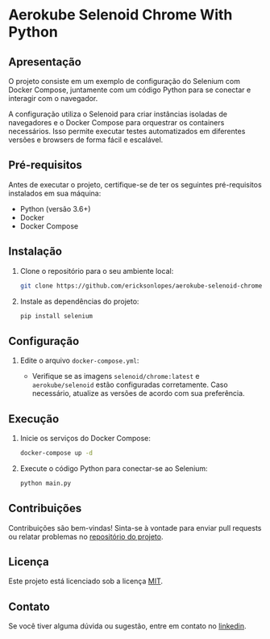 # Aerokube Selenoid Chrome With Python

## Apresentação

O projeto consiste em um exemplo de configuração do Selenium com Docker Compose, juntamente com um código Python para se
conectar e interagir com o navegador.

A configuração utiliza o Selenoid para criar instâncias isoladas de navegadores e o Docker Compose para orquestrar os
containers necessários. Isso permite executar testes automatizados em diferentes versões e browsers de forma fácil e
escalável.

## Pré-requisitos

Antes de executar o projeto, certifique-se de ter os seguintes pré-requisitos instalados em sua máquina:

- Python (versão 3.6+)
- Docker
- Docker Compose

## Instalação

1. Clone o repositório para o seu ambiente local:

   ```bash
   git clone https://github.com/ericksonlopes/aerokube-selenoid-chrome-python
   ```

2. Instale as dependências do projeto:

   ```bash
   pip install selenium
   ```

## Configuração

1. Edite o arquivo `docker-compose.yml`:

    - Verifique se as imagens `selenoid/chrome:latest` e `aerokube/selenoid` estão configuradas corretamente. Caso
      necessário, atualize as versões de acordo com sua preferência.

## Execução

1. Inicie os serviços do Docker Compose:

   ```bash
   docker-compose up -d
   ```

2. Execute o código Python para conectar-se ao Selenium:

   ```bash
   python main.py
   ```

## Contribuições

Contribuições são bem-vindas! Sinta-se à vontade para enviar pull requests ou relatar problemas
no [repositório do projeto](https://github.com/ericksonlopes/aerokube-selenoid-chrome-python).

## Licença

Este projeto está licenciado sob a licença [MIT](https://opensource.org/licenses/MIT).

## Contato

Se você tiver alguma dúvida ou sugestão, entre em contato no [linkedin](https://www.linkedin.com/in/ericksonlopes/).
